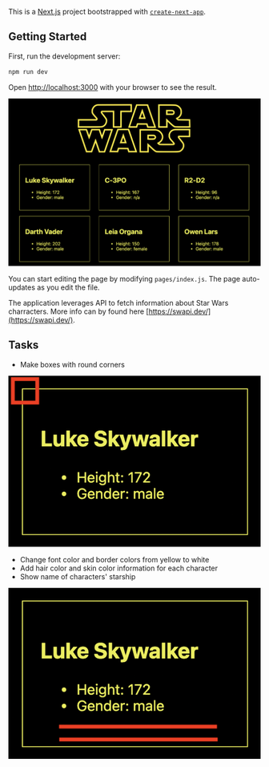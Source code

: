 This is a [Next.js](https://nextjs.org/) project bootstrapped with [`create-next-app`](https://github.com/vercel/next.js/tree/canary/packages/create-next-app).

## Getting Started

First, run the development server:

```bash
npm run dev
```

Open [http://localhost:3000](http://localhost:3000) with your browser to see the result.

![](./public/app-screen.png)

You can start editing the page by modifying `pages/index.js`. The page auto-updates as you edit the file.

The application leverages API to fetch information about Star Wars charracters. More info can by found here [https://swapi.dev/](https://swapi.dev/).

## Tasks

- Make boxes with round corners

![](./public/app-task-1.png)

- Change font color and border colors from yellow to white
- Add hair color and skin color information for each character
- Show name of characters' starship

![](./public/app-task-3.png)

